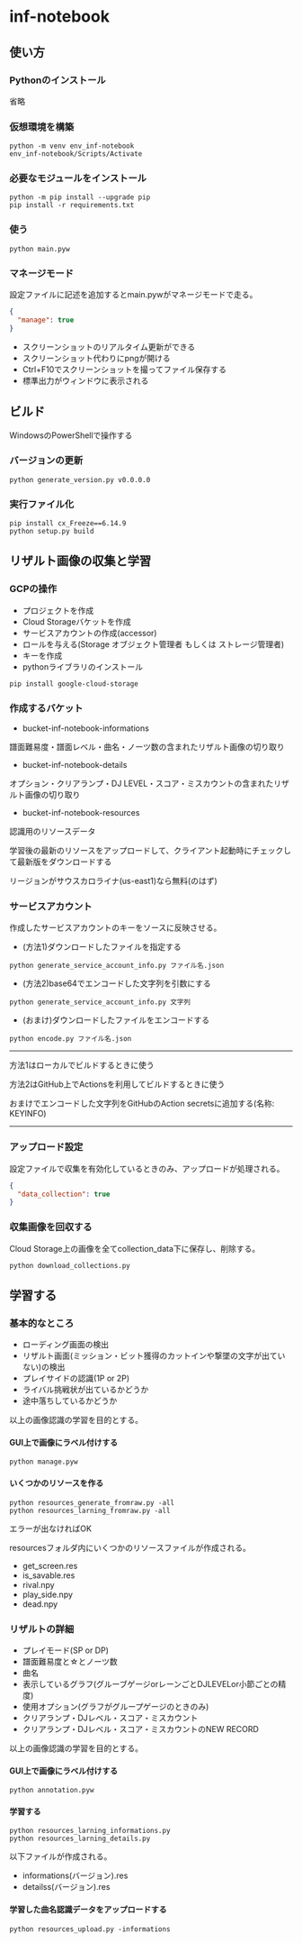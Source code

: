 # inf-notebook

## 使い方

### Pythonのインストール
省略

### 仮想環境を構築
```shell
python -m venv env_inf-notebook
env_inf-notebook/Scripts/Activate
```

### 必要なモジュールをインストール
```shell
python -m pip install --upgrade pip
pip install -r requirements.txt
```

### 使う
```shell
python main.pyw
```

### マネージモード
設定ファイルに記述を追加するとmain.pywがマネージモードで走る。
```json:setting.json
{
  "manage": true
}
```
- スクリーンショットのリアルタイム更新ができる
- スクリーンショット代わりにpngが開ける
- Ctrl+F10でスクリーンショットを撮ってファイル保存する
- 標準出力がウィンドウに表示される

## ビルド

WindowsのPowerShellで操作する

### バージョンの更新
```shell
python generate_version.py v0.0.0.0
```

### 実行ファイル化
```shell
pip install cx_Freeze==6.14.9
python setup.py build
```

## リザルト画像の収集と学習

### GCPの操作
- プロジェクトを作成
- Cloud Storageバケットを作成
- サービスアカウントの作成(accessor)
- ロールを与える(Storage オブジェクト管理者 もしくは ストレージ管理者)
- キーを作成
- pythonライブラリのインストール
```shell
pip install google-cloud-storage
```

### 作成するバケット
- bucket-inf-notebook-informations

譜面難易度・譜面レベル・曲名・ノーツ数の含まれたリザルト画像の切り取り

- bucket-inf-notebook-details

オプション・クリアランプ・DJ LEVEL・スコア・ミスカウントの含まれたリザルト画像の切り取り

- bucket-inf-notebook-resources

認識用のリソースデータ

学習後の最新のリソースをアップロードして、クライアント起動時にチェックして最新版をダウンロードする

リージョンがサウスカロライナ(us-east1)なら無料(のはず)

### サービスアカウント
作成したサービスアカウントのキーをソースに反映させる。

- (方法1)ダウンロードしたファイルを指定する
```shell
python generate_service_account_info.py ファイル名.json
```

- (方法2)base64でエンコードした文字列を引数にする
```shell
python generate_service_account_info.py 文字列
```

- (おまけ)ダウンロードしたファイルをエンコードする
```shell
python encode.py ファイル名.json
```

***
方法1はローカルでビルドするときに使う

方法2はGitHub上でActionsを利用してビルドするときに使う

おまけでエンコードした文字列をGitHubのAction secretsに追加する(名称: KEYINFO)
***

### アップロード設定
設定ファイルで収集を有効化しているときのみ、アップロードが処理される。
```json:setting.json
{
  "data_collection": true
}
```

### 収集画像を回収する
Cloud Storage上の画像を全てcollection_data下に保存し、削除する。
```shell
python download_collections.py
```

## 学習する

### 基本的なところ
- ローディング画面の検出
- リザルト画面(ミッション・ビット獲得のカットインや撃墜の文字が出ていない)の検出
- プレイサイドの認識(1P or 2P)
- ライバル挑戦状が出ているかどうか
- 途中落ちしているかどうか

以上の画像認識の学習を目的とする。

#### GUI上で画像にラベル付けする
```shell
python manage.pyw
```

#### いくつかのリソースを作る
```shell
python resources_generate_fromraw.py -all
python resources_larning_fromraw.py -all
```
エラーが出なければOK

resourcesフォルダ内にいくつかのリソースファイルが作成される。
- get_screen.res
- is_savable.res
- rival.npy
- play_side.npy
- dead.npy

### リザルトの詳細
- プレイモード(SP or DP)
- 譜面難易度と☆とノーツ数
- 曲名
- 表示しているグラフ(グルーブゲージorレーンごとDJLEVELor小節ごとの精度)
- 使用オプション(グラフがグループゲージのときのみ)
- クリアランプ・DJレベル・スコア・ミスカウント
- クリアランプ・DJレベル・スコア・ミスカウントのNEW RECORD

以上の画像認識の学習を目的とする。

#### GUI上で画像にラベル付けする
```shell
python annotation.pyw
```

#### 学習する
```shell
python resources_larning_informations.py
python resources_larning_details.py
```

以下ファイルが作成される。
- informations(バージョン).res
- detailss(バージョン).res

#### 学習した曲名認識データをアップロードする
```shell
python resources_upload.py -informations
```


